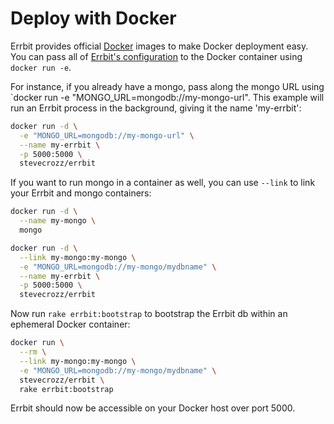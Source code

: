 # Deploy with Docker
Errbit provides official [Docker](https://www.docker.com/) images to
make Docker deployment easy.  You can pass all of [Errbit's
configuration](docs/configuration.md) to the Docker container using
`docker run -e`.

For instance, if you already have a mongo, pass along the mongo URL
using `docker run -e "MONGO_URL=mongodb://my-mongo-url". This example
will run an Errbit process in the background, giving it the name
'my-errbit':
```bash
docker run -d \
  -e "MONGO_URL=mongodb://my-mongo-url" \
  --name my-errbit \
  -p 5000:5000 \
  stevecrozz/errbit
```

If you want to run mongo in a container as well, you can use `--link` to
link your Errbit and mongo containers:

```bash
docker run -d \
  --name my-mongo \
  mongo

docker run -d \
  --link my-mongo:my-mongo \
  -e "MONGO_URL=mongodb://my-mongo/mydbname" \
  --name my-errbit \
  -p 5000:5000 \
  stevecrozz/errbit
```

Now run `rake errbit:bootstrap` to bootstrap the Errbit db within an ephemeral
Docker container:
```bash
docker run \
  --rm \
  --link my-mongo:my-mongo \
  -e "MONGO_URL=mongodb://my-mongo/mydbname" \
  stevecrozz/errbit \
  rake errbit:bootstrap
```

Errbit should now be accessible on your Docker host over port 5000.

